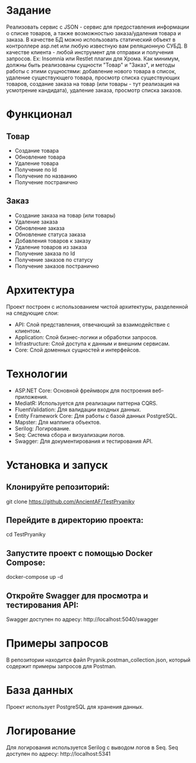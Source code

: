 # Задание
Реализовать сервис с JSON - сервис для предоставления информации о списке товаров, а также возможностью заказа/удаления товара и заказа.
В качестве БД можно использовать статический объект в контроллере asp.net или любую известную вам реляционную СУБД.
В качестве клиента - любой инструмент для отправки и получения запросов. Ex: Insomnia или Restlet плагин для Хрома.
Как минимум, должны быть реализованы сущности "Товар" и "Заказ", и методы работы с этими сущностями: добавление нового товара в список, удаление существующего товара, просмотр списка существующих товаров, создание заказа на товар (или товары - тут реализация на усмотрение кандидата), удаление заказа, просмотр списка заказов.

# Функционал
## Товар
- Создание товара
- Обновление товара
- Удаление товара
- Получение по Id
- Получение по названию
- Получение постранично
## Заказ
- Создание заказа на товар (или товары)
- Удаление заказа
- Обновление заказа
- Обновление статуса заказа
- Добавления товаров к заказу
- Удаление товаров из заказа
- Получение заказа по Id
- Получение заказов по статусу
- Получение заказов постранично

# Архитектура
Проект построен с использованием чистой архитектуры, разделенной на следующие слои:
- API: Слой представления, отвечающий за взаимодействие с клиентом.
- Application: Слой бизнес-логики и обработки запросов.
- Infrastructure: Слой доступа к данным и внешним сервисам.
- Core: Слой доменных сущностей и интерфейсов.

# Технологии
- ASP.NET Core: Основной фреймворк для построения веб-приложения.
- MediatR: Используется для реализации паттерна CQRS.
- FluentValidation: Для валидации входных данных.
- Entity Framework Core: Для работы с базой данных PostgreSQL.
- Mapster: Для маппинга объектов.
- Serilog: Логирование.
- Seq: Система сбора и визуализации логов.
- Swagger: Для документирования и тестирования API.

# Установка и запуск
## Клонируйте репозиторий:
git clone https://github.com/AncientAF/TestPryaniky
## Перейдите в директорию проекта:
cd TestPryaniky
## Запустите проект с помощью Docker Compose:
docker-compose up -d
## Откройте Swagger для просмотра и тестирования API:
Swagger доступен по адресу: http://localhost:5040/swagger

# Примеры запросов
В репозитории находится файл Pryanik.postman_collection.json, который содержит примеры запросов для Postman.

# База данных
Проект использует PostgreSQL для хранения данных.

# Логирование
Для логирования используется Serilog с выводом логов в Seq. Seq доступен по адресу: http://localhost:5341
